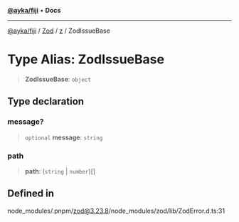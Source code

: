 [**@ayka/fiji**](../../../../../README.md) • **Docs**

***

[@ayka/fiji](../../../../../globals.md) / [Zod](../../../README.md) / [z](../README.md) / ZodIssueBase

# Type Alias: ZodIssueBase

> **ZodIssueBase**: `object`

## Type declaration

### message?

> `optional` **message**: `string`

### path

> **path**: (`string` \| `number`)[]

## Defined in

node\_modules/.pnpm/zod@3.23.8/node\_modules/zod/lib/ZodError.d.ts:31
